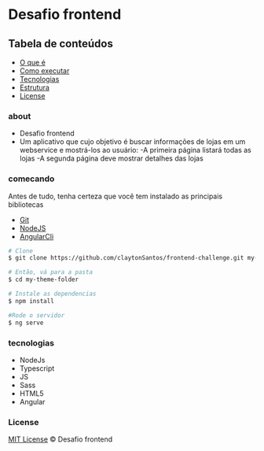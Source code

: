 # Desafio frontend

## Tabela de conteúdos

- [O que é](#about)
- [Como executar](#comecando)
- [Tecnologias](#tecnologias)
- [Estrutura](#structure)
- [License](#license)

### about

- Desafio frontend
- Um aplicativo que cujo objetivo é buscar informações de lojas em um webservice e mostrá-los ao usuário:
    -A primeira página listará todas as lojas
    -A segunda página deve mostrar detalhes das lojas

### comecando
Antes de tudo, tenha certeza que você tem instalado as principais bibliotecas

- [Git](https://git-scm.com/downloads)
- [NodeJS](https://nodejs.org/en/download/)
- [AngularCli](https://cli.angular.io)


```bash
# Clone
$ git clone https://github.com/claytonSantos/frontend-challenge.git my-theme-folder

# Então, vá para a pasta
$ cd my-theme-folder

# Instale as dependencias
$ npm install

#Rode o servidor
$ ng serve
```

### tecnologias

- NodeJs
- Typescript
- JS
- Sass
- HTML5
- Angular



### License
[MIT License](LICENSE) © Desafio frontend